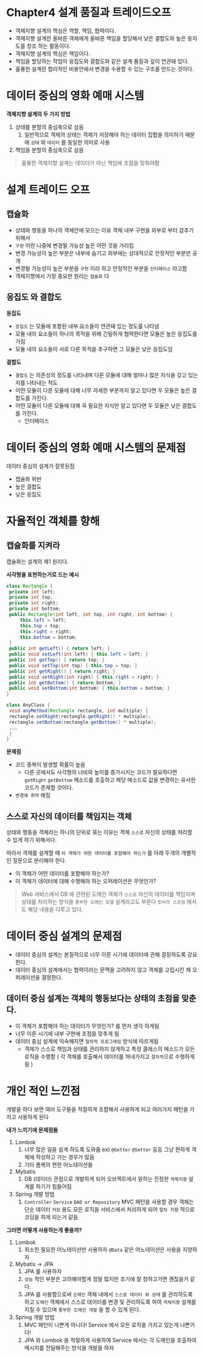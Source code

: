 # Chapter4 설계 품질과 트레이드오프



- 객체지향 설계의 핵심은 역할, 책임, 협력이다.
- 객체지향 설계란 올바른 객체에게 올바른 책임을 할당해서 낮은 결합도와 높은 응지도를 창조 하는 활동이다.
- 객체지향 설계의 핵심은 책임이다.
- 책임을 할당하는 작업이 응집도와 결합도와 같은 설계 품질과 깊이 연관돼 있다.
- 훌륭한 설계란 합리적인 비용안에서 변경을 수용할 수 있는 구조를 만드는 것이다.



# 데이터 중심의 영화 예매 시스템

**객체지향 설계의 두 가지 방법**

1. 상태를 분할의 중심축으로 삼음
    1. 일반적으로 객체의 상태는 객체가 저장해야 하는 데이터 집합을 의미하기 때문에 `상태` 와 `데이터` 를 동일한 의미로 사용
2. 책임을 분할의 중심축으로 삼음

> 훌륭한 객체지향 설계는 데이터가 아닌 책임에 초점을 맞춰야함
> 



# 설계 트레이드 오프

## 캡슐화

- 상태와 행동을 하나의 객체안에 모으는 이유 객체 내부 구현을 외부로 부터 감추기 위해서
- `구현` 이란 나중에 변경될 가능성 높은 어떤 것을 가리킴
- 변경 가능성이 높은 부분은 내부에 숨기고 외부에는 상대적으로 안정적인 부분만 공개
- 변경될 가능성이 높은 부분을 `구현` 이라 하고 안정적인 부분을 `인터페이스` 라고함
- 객체지향에서 가장 중요한 원리는 `캡슐화` 다

## 응집도 와 결합도

**응집도**

- `응집도` 는 모듈에 포함된 내부 요소들이 연관돼 있는 정도를 나타냄
- 모듈 내의 요소들이 하나의 목적을 위해 긴밀하게 협력한다면 모듈은 높은 응집도를 가짐
- 모듈 내의 요소들이 서로 다른 목적을 추구하면 그 모듈은 낮은 응집도임

**결합도**

- `결합도` 는 의존성의 정도를 나타내며 다른 모듈에 대해 얼마나 많은 지식을 갖고 있는지를 나타내는 척도
- 어떤 모듈이 다른 모듈에 대해 너무 자세한 부분까지 알고 있다면 두 모듈은 높은 결합도를 가진다.
- 어떤 모듈이 다른 모듈에 대해 꼭 필요한 지식만 알고 있다면 두 모듈은 낮은 결합도를 가진다.
    - 인터페이스



# 데이터 중심의 영화 예매 시스템의 문제점

데이터 중심의 설계가 잘못된점

- 캡슐화 위반
- 높은 결합도
- 낮은 응집도



# 자율적인 객체를 향해

## 캡슐화를 지켜라

캡슐화는 설계의 제1 원리다.

**사각형을 표현하는거로 드는 예시**

```java
class Rectangle {
 private int left;
 private int top;
 private int right;
 private int bottom;
 public Rectangle(int left, int top, int right, int bottom) {
	 this.left = left;
	 this.top = top;
	 this.right = right;
	 this.bottom = bottom;
 }
 public int getLeft() { return left; }
 public void setLeft(int left) { this.left = left; }
 public int getTop() { return top; }
 public void setTop(int top) { this.top = top; }
 public int getRight() { return right; }
 public void setRight(int right) { this.right = right; }
 public int getBottom() { return bottom; }
 public void setBottom(int bottom) { this.bottom = bottom; }
}
```

```java
class AnyClass {
 void anyMethod(Rectangle rectangle, int multiple) {
 rectangle.setRight(rectangle.getRight() * multiple);
 rectangle.setBottom(rectangle.getBottom() * multiple);
 ...
 }
}
```

**문제점**

- 코드 중복이 발생할 확률이 높음
    - 다른 곳에서도 사각형의 너비와 높이를 증가시키는 코드가 필요하다면 `getRight` `getBottom` 메소드를 호출하고 해당 메소드로 값을 변경하는 유사한 코드가 존재할 것이다.
- `변경에 취약` 해짐

## 스스로 자신의 데이터를 책임지는 객체

상태와 행동을 객체라는 하나의 단위로 묶는 이유는 객체 `스스로` 자신의 상태를 처리할 수 있게 하기 위해서다.

따라서 객체를 설계할 때 `이 객체가 어떤 데이터를 포함해야 하는가` 를 아래 두개의 개별적인 질문으로 분리해야 한다.

- 이 객체가 어떤 데이터를 포함해야 하는가?
- 이 객체가 데이터에 대해 수행해야 하는 오퍼레이션은 무엇인가?

> Web 서비스에서 DB 에 관련된 도메인 객체가 `스스로` 자신의 데이터를 책임지며 상태를 처리하는 방식을 `풍부한 도메인 모델` 설계라고도 부른다
`토비의 스프링` 에서도 해당 내용을 다루고 있다.
> 



# 데이터 중심 설계의 문제점

- 데이터 중심의 설계는 본질적으로 너무 이른 시기에 데이터에 관해 결정하도록 강요한다.
- 데이터 중심의 설계에서는 협력이라는 문맥을 고려하지 않고 객체를 고립시킨 채 오퍼레이션을 결정한다.

## 데이터 중심 설계는 객체의 행동보다는 상태의 초점을 맞춘다.

- 이 객체가 포함해야 하는 데이터가 무엇인가? 를 먼저 생각 하게됨
- 너무 이른 시기에 내부 구현에 초점을 맞추게 됨
- 데이터 중심 설계에 익숙해지면 `절차적 프로그래밍` 방식에 따르게됨
    - 객체가 스스로 책임과 상태를 관리하지 않게하고 특정 클래스의 메소드가 모든 로직을 수행함 ( 각 객체를 호출해서 데이터를 꺼내가지고 `절차적`으로 수행하게 됨 )



# 개인 적인 느낀점

개발을 하다 보면 여러 도구들을 적절하게 조합해서 사용하게 되고 여러가지 패턴을 가지고 사용하게 된다 

**내가 느끼기에 문제점들**

1. Lombok
    1. 너무 많은 일을 쉽게 하도록 도와줌 ex) `@Getter` `@Setter` 등등 그냥 편하게 객체에 작성하고 가는 경우가 많음
    2. 기타 롬복의 편한 어노테이션들
2. Mybatis
    1. DB (데이터) 관점으로 개발하게 되어 오브젝트에서 말하는 진정한 `객체지향` 설계를 하기가 힘들어짐
3. Spring 개발 방법
    1. `Controller` `Service` `DAO or Repository` MVC 패턴을 사용할 경우 객체는 단순 데이터 `저장` 용도 모든 로직을 서비스에서 처리하게 되어 `절차 지향` 적으로 코딩을 하게 되는거 같음

**그러면 어떻게 사용하는게 좋을까?**

1. Lombok
    1. 최소한 필요한 어노테이션만 사용하자 `@Data` 같은 어노테이션은 사용을 지양하자
2. Mybatis → JPA
    1. JPA 를 사용하자
    2. `성능` 적인 부분은 고려해야할게 정말 많지만 초기에 잘 정하고가면 괜찮을거 같다.
    3. JPA 를 사용함으로써 `도메인` 객체 내에서 `스스로 데이터 와 상태` 를 관리하도록 하고 `도메인` 객체에서 스스로 데이터를 변경 및 관리하도록 하여 `객체지향` 설계를 지칠 수 있으며
    `풍부한 도메인 개발` 을 할 수 있게 된다.
3. Spring 개발 방법
    1. MVC 패턴이 나쁜게 아니다! Service 에서 모든 로직을 가지고 있는게 나쁜거다!
    2. JPA 와 Lombok 을 적절하게 사용하여 Service 에서는 각 도메인을 호출하여 메시지를 전달해주는 방식을 개발을 하자
